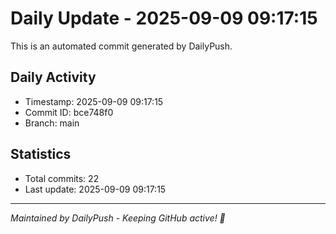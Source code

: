 # Daily Update - 2025-09-09 09:17:15

This is an automated commit generated by DailyPush.

## Daily Activity
- Timestamp: 2025-09-09 09:17:15
- Commit ID: bce748f0
- Branch: main

## Statistics
- Total commits: 22
- Last update: 2025-09-09 09:17:15

---
*Maintained by DailyPush - Keeping GitHub active! 🚀*

